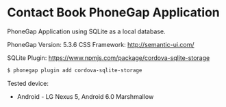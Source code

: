 Contact Book PhoneGap Application
==================

PhoneGap Application using SQLite as a local database.

PhoneGap Version: 5.3.6
CSS Framework: http://semantic-ui.com/

SQLite Plugin: https://www.npmjs.com/package/cordova-sqlite-storage 

```sh
$ phonegap plugin add cordova-sqlite-storage
```

Tested device:

- Android - LG Nexus 5, Android 6.0 Marshmallow
